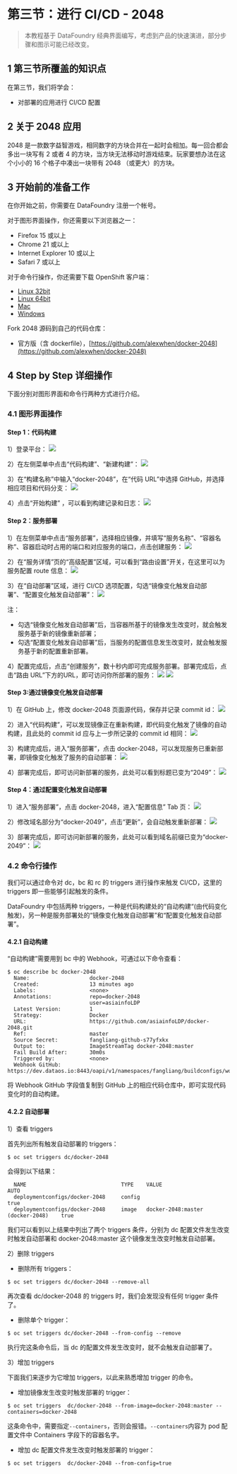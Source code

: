 # 第三节：进行 CI/CD - 2048

> 本教程基于 DataFoundry 经典界面编写，考虑到产品的快速演进，部分步骤和图示可能已经改变。

## 1 第三节所覆盖的知识点

在第三节，我们将学会：

- 对部署的应用进行 CI/CD 配置

## 2 关于 2048 应用

2048 是一款数字益智游戏，相同数字的方块合并在一起时会相加。每一回合都会多出一块写有 2 或者 4 的方块，当方块无法移动时游戏结束。玩家要想办法在这个小小的 16 个格子中凑出一块带有 2048 （或更大）的方块。

## 3 开始前的准备工作

在你开始之前，你需要在 DataFoundry 注册一个帐号。

对于图形界面操作，你还需要以下浏览器之一：

- Firefox 15 或以上
- Chrome 21 或以上
- Internet Explorer 10 或以上
- Safari 7 或以上

对于命令行操作，你还需要下载 OpenShift 客户端：

- [Linux 32bit](https://s3.cn-north-1.amazonaws.com.cn/datafoundry/client/linux-32bit.tar.gz)
- [Linux 64bit](https://s3.cn-north-1.amazonaws.com.cn/datafoundry/client/linux-64bit.tar.gz)
- [Mac](https://s3.cn-north-1.amazonaws.com.cn/datafoundry/client/mac.zip)
- [Windows](https://s3.cn-north-1.amazonaws.com.cn/datafoundry/client/windows.zip)

Fork 2048 源码到自己的代码仓库：

- 官方版（含 dockerfile），[https://github.com/alexwhen/docker-2048](https://github.com/alexwhen/docker-2048)

## 4 Step by Step 详细操作

下面分别对图形界面和命令行两种方式进行介绍。

### 4.1 图形界面操作

#### Step 1：代码构建
1）登录平台：
![](img/login.png)

2）在左侧菜单中点击“代码构建”、“新建构建”：
![](img/new_build.png)

3）在“构建名称”中输入“docker-2048”，在“代码 URL”中选择 GitHub，并选择相应项目和代码分支：
![](img/new_build_detail_2.png)

4）点击“开始构建” ，可以看到构建记录和日志：
![](img/start_build_2.png)

#### Step 2：服务部署
1）在左侧菜单中点击“服务部署”，选择相应镜像，并填写“服务名称”、“容器名称”、容器启动时占用的端口和对应服务的端口，点击创建服务：
![](img/service_deployment_2.png)

2）在“服务详情”页的“高级配置”区域，可以看到“路由设置”开关，在这里可以为服务配置 route 信息：
![](img/route3.png)

3）在“自动部署”区域，进行 CI/CD 选项配置，勾选“镜像变化触发自动部署”、“配置变化触发自动部署”：
![](img/auto_deployment.png)

注：

- 勾选“镜像变化触发自动部署”后，当容器所基于的镜像发生改变时，就会触发服务基于新的镜像重新部署；
- 勾选“配置变化触发自动部署”后，当服务的配置信息发生改变时，就会触发服务基于新的配置重新部署。

4）配置完成后，点击“创建服务”，数十秒内即可完成服务部署。部署完成后，点击“路由 URL”下方的URL，即可访问你所部署的服务：
![](img/deployment_1.png)
![](img/2048_1.png)

#### Step 3:通过镜像变化触发自动部署
1）在 GitHub 上，修改 docker-2048 页面源代码，保存并记录 commit id：
![](img/edit_code.png)

2）进入“代码构建”，可以发现镜像正在重新构建，即代码变化触发了镜像的自动构建，且此处的 commit id 应与上一步所记录的 commit id 相同：
![](img/auto_build.png)

3）构建完成后，进入“服务部署”，点击 docker-2048，可以发现服务已重新部署，即镜像变化触发了服务的自动部署：
![](img/deployment_2.png)

4）部署完成后，即可访问新部署的服务，此处可以看到标题已变为“2049”：
![](img/2048_2.png)

#### Step 4：通过配置变化触发自动部署
1）进入“服务部署”，点击 docker-2048，进入“配置信息” Tab 页：
![](img/config.png)

2）修改域名部分为“docker-2049”，点击“更新”，会自动触发重新部署：
![](img/edit_route.png)

3）部署完成后，即可访问新部署的服务，此处可以看到域名前缀已变为“docker-2049”：
![](img/2048_3.png)


### 4.2 命令行操作

我们可以通过命令对 dc，bc 和 rc 的 triggers 进行操作来触发 CI/CD，这里的 triggers 即一些能够引起触发的条件。

DataFoundry 中包括两种 triggers，一种是代码构建处的“自动构建“(由代码变化触发)，另一种是服务部署处的“镜像变化触发自动部署”和“配置变化触发自动部署”。

#### 4.2.1 自动构建
“自动构建”需要用到 bc 中的 Webhook，可通过以下命令查看：

```
$ oc describe bc docker-2048
  Name:                   docker-2048
  Created:                13 minutes ago
  Labels:                 <none>
  Annotations:            repo=docker-2048
                          user=asiainfoLDP
  Latest Version:         1
  Strategy:               Docker
  URL:                    https://github.com/asiainfoLDP/docker-2048.git
  Ref:                    master
  Source Secret:          fangliang-github-s77yfxkx
  Output to:              ImageStreamTag docker-2048:master
  Fail Build After:       30m0s
  Triggered by:           <none>
  Webhook GitHub:         https://dev.dataos.io:8443/oapi/v1/namespaces/fangliang/buildconfigs/wordpress/webhooks/005758aa561eca36bbbdf2437d397200/github
```

将 Webhook GitHub 字段值复制到 GitHub 上的相应代码仓库中，即可实现代码变化时的自动构建。

#### 4.2.2 自动部署

1）查看 triggers

首先列出所有触发自动部署的 triggers：

```
$ oc set triggers dc/docker-2048
```
会得到以下结果：

```
  NAME								TYPE	VALUE								AUTO
  deploymentconfigs/docker-2048		config	                              		true
  deploymentconfigs/docker-2048		image	docker-2048:master (docker-2048)	true
```

我们可以看到以上结果中列出了两个 triggers 条件，分别为 dc 配置文件发生改变时触发自动部署和 docker-2048:master 这个镜像发生改变时触发自动部署。

2）删除 triggers

- 删除所有 triggers：

```
$ oc set triggers dc/docker-2048 --remove-all
```

再次查看 dc/docker-2048 的 triggers 时，我们会发现没有任何 trigger 条件了。

- 删除单个 trigger：

```
$ oc set triggers dc/docker-2048 --from-config --remove
```

执行完这条命令后，当 dc 的配置文件发生改变时，就不会触发自动部署了。

3）增加 triggers

下面我们来逐步为它增加 triggers，以此来熟悉增加 trigger 的命令。

- 增加镜像发生改变时触发部署的 trigger：

```
$ oc set triggers  dc/docker-2048 --from-image=docker-2048:master --containers=docker-2048
```

这条命令中，需要指定`--containers`，否则会报错。`--containers`内容为 pod 配置文件中 Containers 字段下的容器名字。

- 增加 dc 配置文件发生改变时触发部署的 trigger：

```
$ oc set triggers  dc/docker-2048 --from-config=true
```

